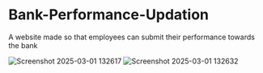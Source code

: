 # Bank-Performance-Updation
A website made so that employees can submit their performance towards the bank

![Screenshot 2025-03-01 132617](https://github.com/user-attachments/assets/82d2402e-855f-4f6b-913a-36a4d8b41e0d)
![Screenshot 2025-03-01 132632](https://github.com/user-attachments/assets/71d63955-e57b-4e61-a433-928a920f17d1)
